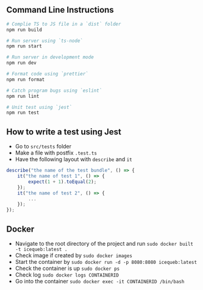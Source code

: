 ## Command Line Instructions

```bash
# Complie TS to JS file in a `dist` folder
npm run build

# Run server using `ts-node`
npm run start

# Run server in development mode
npm run dev

# Format code using `prettier`
npm run format

# Catch program bugs using `eslint`
npm run lint

# Unit test using `jest`
npm run test
```

## How to write a test using Jest
- Go to `src/tests` folder
- Make a file with postfix `.test.ts`
- Have the following layout with `describe` and `it`

```typescript
describe("the name of the test bundle", () => {
    it("the name of test 1", () => {
        expect(1 + 1).toEqual(2);
    });
    it("the name of test 2", () => {
        ...
    });
});

```

## Docker
* Navigate to the root directory of the project and run `sudo docker built -t icequeb:latest .`
* Check image if created by `sudo docker images`
* Start the container by `sudo docker run -d -p 8080:8080 icequeb:latest`
* Check the container is up `sudo docker ps`
* Check log `sudo docker logs CONTAINERID`
* Go into the container `sudo docker exec -it CONTAINERID /bin/bash`
